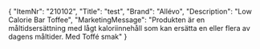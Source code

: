 {
  "ItemNr": "210102",
  "Title": "test",
  "Brand": "Allévo",
  "Description": "Low Calorie Bar Toffee",
  "MarketingMessage": "Produkten är en måltidsersättning med lågt kaloriinnehåll som kan ersätta en eller flera av dagens måltider. Med Toffé smak"
}